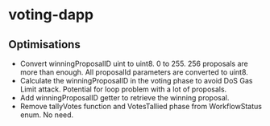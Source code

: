 # voting-dapp

## Optimisations
- Convert winningProposalID uint to uint8. 0 to 255. 256 proposals are more than enough. All proposalId parameters are converted to uint8.
- Calculate the winningProposalID in the voting phase to avoid DoS Gas Limit attack. Potential for loop problem with a lot of proposals.
- Add winningProposalID getter to retrieve the winning proposal.
- Remove tallyVotes function and VotesTallied phase from WorkflowStatus enum. No need.